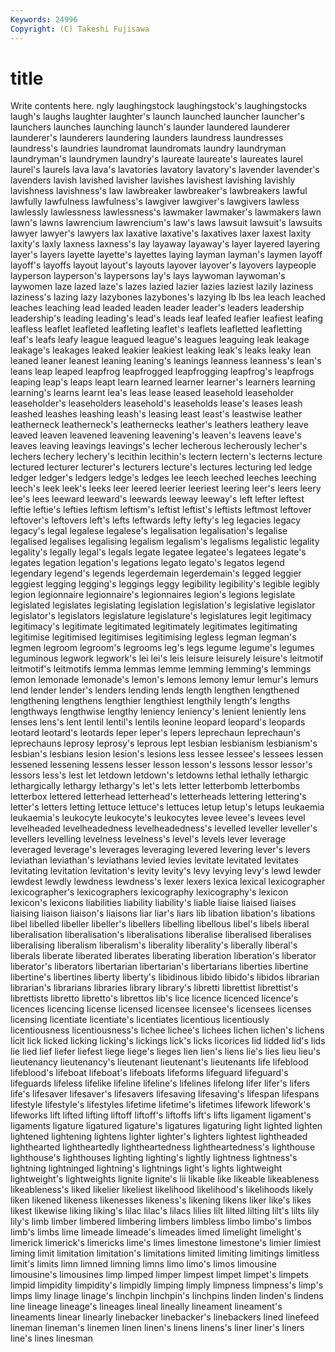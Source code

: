 ```yaml
---
Keywords: 24996 
Copyright: (C) Takeshi Fujisawa
---
```


# title

Write contents here.
ngly laughingstock laughingstock's laughingstocks laugh's
laughs laughter laughter's launch launched launcher launcher's launchers launches launching
launch's launder laundered launderer launderer's launderers laundering launders laundress laundresses
laundress's laundries laundromat laundromats laundry laundryman laundryman's laundrymen laundry's laureate
laureate's laureates laurel laurel's laurels lava lava's lavatories lavatory lavatory's
lavender lavender's lavenders lavish lavished lavisher lavishes lavishest lavishing lavishly
lavishness lavishness's law lawbreaker lawbreaker's lawbreakers lawful lawfully lawfulness lawfulness's
lawgiver lawgiver's lawgivers lawless lawlessly lawlessness lawlessness's lawmaker lawmaker's lawmakers
lawn lawn's lawns lawrencium lawrencium's law's laws lawsuit lawsuit's lawsuits
lawyer lawyer's lawyers lax laxative laxative's laxatives laxer laxest laxity
laxity's laxly laxness laxness's lay layaway layaway's layer layered layering
layer's layers layette layette's layettes laying layman layman's laymen layoff
layoff's layoffs layout layout's layouts layover layover's layovers laypeople layperson
layperson's laypersons lay's lays laywoman laywoman's laywomen laze lazed laze's
lazes lazied lazier lazies laziest lazily laziness laziness's lazing lazy
lazybones lazybones's lazying lb lbs lea leach leached leaches leaching
lead leaded leaden leader leader's leaders leadership leadership's leading leading's
lead's leads leaf leafed leafier leafiest leafing leafless leaflet leafleted
leafleting leaflet's leaflets leafletted leafletting leaf's leafs leafy league leagued
league's leagues leaguing leak leakage leakage's leakages leaked leakier leakiest
leaking leak's leaks leaky lean leaned leaner leanest leaning leaning's
leanings leanness leanness's lean's leans leap leaped leapfrog leapfrogged leapfrogging
leapfrog's leapfrogs leaping leap's leaps leapt learn learned learner learner's
learners learning learning's learns learnt lea's leas lease leased leasehold
leaseholder leaseholder's leaseholders leasehold's leaseholds lease's leases leash leashed leashes
leashing leash's leasing least least's leastwise leather leatherneck leatherneck's leathernecks
leather's leathers leathery leave leaved leaven leavened leavening leavening's leaven's
leavens leave's leaves leaving leavings leavings's lecher lecherous lecherously lecher's
lechers lechery lechery's lecithin lecithin's lectern lectern's lecterns lecture lectured
lecturer lecturer's lecturers lecture's lectures lecturing led ledge ledger ledger's
ledgers ledge's ledges lee leech leeched leeches leeching leech's leek
leek's leeks leer leered leerier leeriest leering leer's leers leery
lee's lees leeward leeward's leewards leeway leeway's left lefter leftest
leftie leftie's lefties leftism leftism's leftist leftist's leftists leftmost leftover
leftover's leftovers left's lefts leftwards lefty lefty's leg legacies legacy
legacy's legal legalese legalese's legalisation legalisation's legalise legalised legalises legalising
legalism legalism's legalisms legalistic legality legality's legally legal's legals legate
legatee legatee's legatees legate's legates legation legation's legations legato legato's
legatos legend legendary legend's legends legerdemain legerdemain's legged leggier leggiest
legging legging's leggings leggy legibility legibility's legible legibly legion legionnaire
legionnaire's legionnaires legion's legions legislate legislated legislates legislating legislation legislation's
legislative legislator legislator's legislators legislature legislature's legislatures legit legitimacy legitimacy's
legitimate legitimated legitimately legitimates legitimating legitimise legitimised legitimises legitimising legless
legman legman's legmen legroom legroom's legrooms leg's legs legume legume's
legumes leguminous legwork legwork's lei lei's leis leisure leisurely leisure's
leitmotif leitmotif's leitmotifs lemma lemmas lemme lemming lemming's lemmings lemon
lemonade lemonade's lemon's lemons lemony lemur lemur's lemurs lend lender
lender's lenders lending lends length lengthen lengthened lengthening lengthens lengthier
lengthiest lengthily length's lengths lengthways lengthwise lengthy leniency leniency's lenient
leniently lens lenses lens's lent lentil lentil's lentils leonine leopard
leopard's leopards leotard leotard's leotards leper leper's lepers leprechaun leprechaun's
leprechauns leprosy leprosy's leprous lept lesbian lesbianism lesbianism's lesbian's lesbians
lesion lesion's lesions less lessee lessee's lessees lessen lessened lessening
lessens lesser lesson lesson's lessons lessor lessor's lessors less's lest
let letdown letdown's letdowns lethal lethally lethargic lethargically lethargy lethargy's
let's lets letter letterbomb letterbombs letterbox lettered letterhead letterhead's letterheads
lettering lettering's letter's letters letting lettuce lettuce's lettuces letup letup's
letups leukaemia leukaemia's leukocyte leukocyte's leukocytes levee levee's levees level
levelheaded levelheadedness levelheadedness's levelled leveller leveller's levellers levelling levelness levelness's
level's levels lever leverage leveraged leverage's leverages leveraging levered levering
lever's levers leviathan leviathan's leviathans levied levies levitate levitated levitates
levitating levitation levitation's levity levity's levy levying levy's lewd lewder
lewdest lewdly lewdness lewdness's lexer lexers lexica lexical lexicographer lexicographer's
lexicographers lexicography lexicography's lexicon lexicon's lexicons liabilities liability liability's liable
liaise liaised liaises liaising liaison liaison's liaisons liar liar's liars
lib libation libation's libations libel libelled libeller libeller's libellers libelling
libellous libel's libels liberal liberalisation liberalisation's liberalisations liberalise liberalised liberalises
liberalising liberalism liberalism's liberality liberality's liberally liberal's liberals liberate liberated
liberates liberating liberation liberation's liberator liberator's liberators libertarian libertarian's libertarians
liberties libertine libertine's libertines liberty liberty's libidinous libido libido's libidos
librarian librarian's librarians libraries library library's libretti librettist librettist's librettists
libretto libretto's librettos lib's lice licence licenced licence's licences licencing
license licensed licensee licensee's licensees licenses licensing licentiate licentiate's licentiates
licentious licentiously licentiousness licentiousness's lichee lichee's lichees lichen lichen's lichens
licit lick licked licking licking's lickings lick's licks licorices lid
lidded lid's lids lie lied lief liefer liefest liege liege's
lieges lien lien's liens lie's lies lieu lieu's lieutenancy lieutenancy's
lieutenant lieutenant's lieutenants life lifeblood lifeblood's lifeboat lifeboat's lifeboats lifeforms
lifeguard lifeguard's lifeguards lifeless lifelike lifeline lifeline's lifelines lifelong lifer
lifer's lifers life's lifesaver lifesaver's lifesavers lifesaving lifesaving's lifespan lifespans
lifestyle lifestyle's lifestyles lifetime lifetime's lifetimes lifework lifework's lifeworks lift
lifted lifting liftoff liftoff's liftoffs lift's lifts ligament ligament's ligaments
ligature ligatured ligature's ligatures ligaturing light lighted lighten lightened lightening
lightens lighter lighter's lighters lightest lightheaded lighthearted lightheartedly lightheartedness lightheartedness's
lighthouse lighthouse's lighthouses lighting lighting's lightly lightness lightness's lightning lightninged
lightning's lightnings light's lights lightweight lightweight's lightweights lignite lignite's lii
likable like likeable likeableness likeableness's liked likelier likeliest likelihood likelihood's
likelihoods likely liken likened likeness likenesses likeness's likening likens liker
like's likes likest likewise liking liking's lilac lilac's lilacs lilies
lilt lilted lilting lilt's lilts lily lily's limb limber limbered
limbering limbers limbless limbo limbo's limbos limb's limbs lime limeade
limeade's limeades limed limelight limelight's limerick limerick's limericks lime's limes
limestone limestone's limier limiest liming limit limitation limitation's limitations limited
limiting limitings limitless limit's limits limn limned limning limns limo
limo's limos limousine limousine's limousines limp limped limper limpest limpet
limpet's limpets limpid limpidity limpidity's limpidly limping limply limpness limpness's
limp's limps limy linage linage's linchpin linchpin's linchpins linden linden's
lindens line lineage lineage's lineages lineal lineally lineament lineament's lineaments
linear linearly linebacker linebacker's linebackers lined linefeed lineman lineman's linemen
linen linen's linens linens's liner liner's liners line's lines linesman
